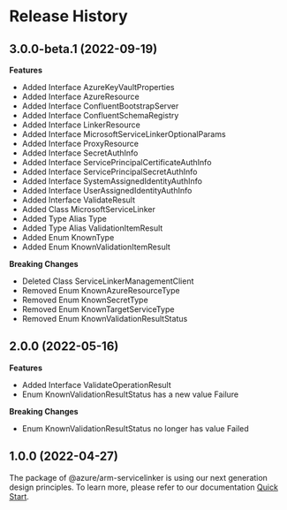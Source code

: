 # Release History
    
## 3.0.0-beta.1 (2022-09-19)
    
**Features**

  - Added Interface AzureKeyVaultProperties
  - Added Interface AzureResource
  - Added Interface ConfluentBootstrapServer
  - Added Interface ConfluentSchemaRegistry
  - Added Interface LinkerResource
  - Added Interface MicrosoftServiceLinkerOptionalParams
  - Added Interface ProxyResource
  - Added Interface SecretAuthInfo
  - Added Interface ServicePrincipalCertificateAuthInfo
  - Added Interface ServicePrincipalSecretAuthInfo
  - Added Interface SystemAssignedIdentityAuthInfo
  - Added Interface UserAssignedIdentityAuthInfo
  - Added Interface ValidateResult
  - Added Class MicrosoftServiceLinker
  - Added Type Alias Type
  - Added Type Alias ValidationItemResult
  - Added Enum KnownType
  - Added Enum KnownValidationItemResult

**Breaking Changes**

  - Deleted Class ServiceLinkerManagementClient
  - Removed Enum KnownAzureResourceType
  - Removed Enum KnownSecretType
  - Removed Enum KnownTargetServiceType
  - Removed Enum KnownValidationResultStatus
    
    
## 2.0.0 (2022-05-16)
    
**Features**

  - Added Interface ValidateOperationResult
  - Enum KnownValidationResultStatus has a new value Failure

**Breaking Changes**

  - Enum KnownValidationResultStatus no longer has value Failed
    
    
## 1.0.0 (2022-04-27)

The package of @azure/arm-servicelinker is using our next generation design principles. To learn more, please refer to our documentation [Quick Start](https://aka.ms/js-track2-quickstart).
